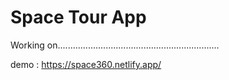 # Space Tour App

Working on................................................................

demo : https://space360.netlify.app/

